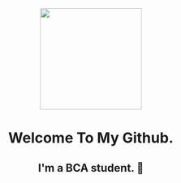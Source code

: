 <div align="center">
    <img height="200" src="https://i.ibb.co/0jG8yBK/logo.png" />
</div>

<h1 align="center">Welcome To My Github.</h1>

###

<h2 align="center">I'm a BCA student. 💂</h2>

